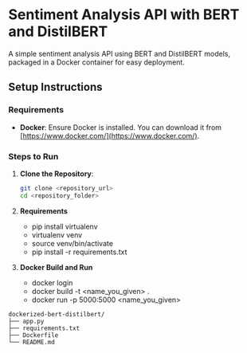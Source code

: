 # Sentiment Analysis API with BERT and DistilBERT

A simple sentiment analysis API using BERT and DistilBERT models, packaged in a Docker container for easy deployment.

## Setup Instructions

### Requirements

- **Docker**: Ensure Docker is installed. You can download it from [https://www.docker.com/](https://www.docker.com/).

### Steps to Run

1. **Clone the Repository**:

   ```bash
   git clone <repository_url>
   cd <repository_folder>
   ```

2. **Requirements**
    - pip install virtualenv 
    - virtualenv venv
    - source venv/bin/activate
    - pip install -r requirements.txt

3. **Docker Build and Run**
    - docker login
    - docker build -t <name_you_given> .
    - docker run -p 5000:5000 <name_you_given>
    


```shell
dockerized-bert-distilbert/
├── app.py
├── requirements.txt
├── Dockerfile
└── README.md
```
